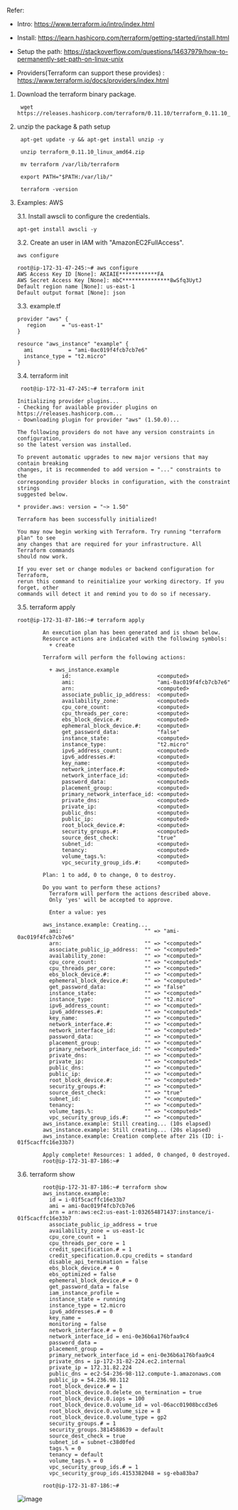 Refer: 

* Intro: https://www.terraform.io/intro/index.html

* Install: https://learn.hashicorp.com/terraform/getting-started/install.html

* Setup the path: https://stackoverflow.com/questions/14637979/how-to-permanently-set-path-on-linux-unix

* Providers(Terraform can support these provides) : https://www.terraform.io/docs/providers/index.html

1. Download the terraform binary package.

        wget https://releases.hashicorp.com/terraform/0.11.10/terraform_0.11.10_linux_amd64.zip
        
2. unzip the package & path setup

        apt-get update -y && apt-get install unzip -y
        
        unzip terraform_0.11.10_linux_amd64.zip

        mv terraform /var/lib/terraform
        
        export PATH="$PATH:/var/lib/"
        
        terraform -version

3.  Examples: AWS

    3.1. Install awscli to configure the credentials.

        apt-get install awscli -y

    3.2. Create an user in IAM with "AmazonEC2FullAccess". 
    
        aws configure
        
        root@ip-172-31-47-245:~# aws configure
        AWS Access Key ID [None]: AKIAIE************FA
        AWS Secret Access Key [None]: mbC***************8wSfq3UytJ
        Default region name [None]: us-east-1
        Default output format [None]: json
        
    3.3. example.tf
    
        provider "aws" {
           region     = "us-east-1"
        }

        resource "aws_instance" "example" {
          ami           = "ami-0ac019f4fcb7cb7e6"
          instance_type = "t2.micro"
        }
        
     3.4. terraform init


         root@ip-172-31-47-245:~# terraform init

        Initializing provider plugins...
        - Checking for available provider plugins on https://releases.hashicorp.com...
        - Downloading plugin for provider "aws" (1.50.0)...

        The following providers do not have any version constraints in configuration,
        so the latest version was installed.

        To prevent automatic upgrades to new major versions that may contain breaking
        changes, it is recommended to add version = "..." constraints to the
        corresponding provider blocks in configuration, with the constraint strings
        suggested below.

        * provider.aws: version = "~> 1.50"

        Terraform has been successfully initialized!

        You may now begin working with Terraform. Try running "terraform plan" to see
        any changes that are required for your infrastructure. All Terraform commands
        should now work.

        If you ever set or change modules or backend configuration for Terraform,
        rerun this command to reinitialize your working directory. If you forget, other
        commands will detect it and remind you to do so if necessary.

    3.5. terraform apply
    
        root@ip-172-31-87-186:~# terraform apply

                An execution plan has been generated and is shown below.
                Resource actions are indicated with the following symbols:
                  + create

                Terraform will perform the following actions:

                  + aws_instance.example
                      id:                           <computed>
                      ami:                          "ami-0ac019f4fcb7cb7e6"
                      arn:                          <computed>
                      associate_public_ip_address:  <computed>
                      availability_zone:            <computed>
                      cpu_core_count:               <computed>
                      cpu_threads_per_core:         <computed>
                      ebs_block_device.#:           <computed>
                      ephemeral_block_device.#:     <computed>
                      get_password_data:            "false"
                      instance_state:               <computed>
                      instance_type:                "t2.micro"
                      ipv6_address_count:           <computed>
                      ipv6_addresses.#:             <computed>
                      key_name:                     <computed>
                      network_interface.#:          <computed>
                      network_interface_id:         <computed>
                      password_data:                <computed>
                      placement_group:              <computed>
                      primary_network_interface_id: <computed>
                      private_dns:                  <computed>
                      private_ip:                   <computed>
                      public_dns:                   <computed>
                      public_ip:                    <computed>
                      root_block_device.#:          <computed>
                      security_groups.#:            <computed>
                      source_dest_check:            "true"
                      subnet_id:                    <computed>
                      tenancy:                      <computed>
                      volume_tags.%:                <computed>
                      vpc_security_group_ids.#:     <computed>

                Plan: 1 to add, 0 to change, 0 to destroy.

                Do you want to perform these actions?
                  Terraform will perform the actions described above.
                  Only 'yes' will be accepted to approve.

                  Enter a value: yes

                aws_instance.example: Creating...
                  ami:                          "" => "ami-0ac019f4fcb7cb7e6"
                  arn:                          "" => "<computed>"
                  associate_public_ip_address:  "" => "<computed>"
                  availability_zone:            "" => "<computed>"
                  cpu_core_count:               "" => "<computed>"
                  cpu_threads_per_core:         "" => "<computed>"
                  ebs_block_device.#:           "" => "<computed>"
                  ephemeral_block_device.#:     "" => "<computed>"
                  get_password_data:            "" => "false"
                  instance_state:               "" => "<computed>"
                  instance_type:                "" => "t2.micro"
                  ipv6_address_count:           "" => "<computed>"
                  ipv6_addresses.#:             "" => "<computed>"
                  key_name:                     "" => "<computed>"
                  network_interface.#:          "" => "<computed>"
                  network_interface_id:         "" => "<computed>"
                  password_data:                "" => "<computed>"
                  placement_group:              "" => "<computed>"
                  primary_network_interface_id: "" => "<computed>"
                  private_dns:                  "" => "<computed>"
                  private_ip:                   "" => "<computed>"
                  public_dns:                   "" => "<computed>"
                  public_ip:                    "" => "<computed>"
                  root_block_device.#:          "" => "<computed>"
                  security_groups.#:            "" => "<computed>"
                  source_dest_check:            "" => "true"
                  subnet_id:                    "" => "<computed>"
                  tenancy:                      "" => "<computed>"
                  volume_tags.%:                "" => "<computed>"
                  vpc_security_group_ids.#:     "" => "<computed>"
                aws_instance.example: Still creating... (10s elapsed)
                aws_instance.example: Still creating... (20s elapsed)
                aws_instance.example: Creation complete after 21s (ID: i-01f5cacffc16e33b7)

                Apply complete! Resources: 1 added, 0 changed, 0 destroyed.
                root@ip-172-31-87-186:~#

    3.6. terraform show

                root@ip-172-31-87-186:~# terraform show
                aws_instance.example:
                  id = i-01f5cacffc16e33b7
                  ami = ami-0ac019f4fcb7cb7e6
                  arn = arn:aws:ec2:us-east-1:032654871437:instance/i-01f5cacffc16e33b7
                  associate_public_ip_address = true
                  availability_zone = us-east-1c
                  cpu_core_count = 1
                  cpu_threads_per_core = 1
                  credit_specification.# = 1
                  credit_specification.0.cpu_credits = standard
                  disable_api_termination = false
                  ebs_block_device.# = 0
                  ebs_optimized = false
                  ephemeral_block_device.# = 0
                  get_password_data = false
                  iam_instance_profile =
                  instance_state = running
                  instance_type = t2.micro
                  ipv6_addresses.# = 0
                  key_name =
                  monitoring = false
                  network_interface.# = 0
                  network_interface_id = eni-0e36b6a176bfaa9c4
                  password_data =
                  placement_group =
                  primary_network_interface_id = eni-0e36b6a176bfaa9c4
                  private_dns = ip-172-31-82-224.ec2.internal
                  private_ip = 172.31.82.224
                  public_dns = ec2-54-236-98-112.compute-1.amazonaws.com
                  public_ip = 54.236.98.112
                  root_block_device.# = 1
                  root_block_device.0.delete_on_termination = true
                  root_block_device.0.iops = 100
                  root_block_device.0.volume_id = vol-06acc01908bccd3e6
                  root_block_device.0.volume_size = 8
                  root_block_device.0.volume_type = gp2
                  security_groups.# = 1
                  security_groups.3814588639 = default
                  source_dest_check = true
                  subnet_id = subnet-c38d0fed
                  tags.% = 0
                  tenancy = default
                  volume_tags.% = 0
                  vpc_security_group_ids.# = 1
                  vpc_security_group_ids.4153382048 = sg-eba83ba7

                root@ip-172-31-87-186:~#

      ![image](https://user-images.githubusercontent.com/24622526/49441791-8d9d3480-f7ed-11e8-8481-66d3377378fc.png)
      
      
